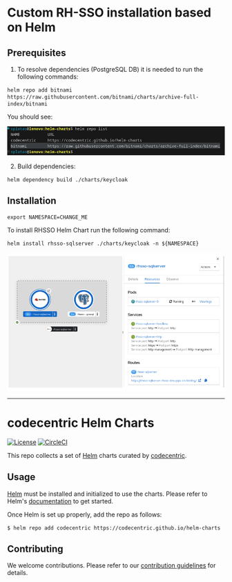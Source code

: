 # Custom RH-SSO installation based on Helm 

## Prerequisites
1. To resolve dependencies (PostgreSQL DB) it is needed to run the following commands:

```console
helm repo add bitnami https://raw.githubusercontent.com/bitnami/charts/archive-full-index/bitnami
```

You should see:

![Repo List](./images/repo-list.png)


2. Build dependencies: 

```console
helm dependency build ./charts/keycloak
```

## Installation

```console
export NAMESPACE=CHANGE_ME
```

To install RHSSO Helm Chart run the following command:
```console
helm install rhsso-sqlserver ./charts/keycloak -n ${NAMESPACE}
```


![Repo List](./images/deployment.png)



----

# codecentric Helm Charts

[![License](https://img.shields.io/badge/License-Apache%202.0-blue.svg)](https://opensource.org/licenses/Apache-2.0)
[![CircleCI](https://circleci.com/gh/codecentric/helm-charts/tree/master.svg?style=svg)](https://circleci.com/gh/codecentric/helm-charts/tree/master)

This repo collects a set of [Helm](https://helm.sh) charts curated by [codecentric](https://www.codecentric.de).

## Usage

[Helm](https://helm.sh) must be installed and initialized to use the charts.
Please refer to Helm's [documentation](https://helm.sh/docs/) to get started.

Once Helm is set up properly, add the repo as follows:

```console
$ helm repo add codecentric https://codecentric.github.io/helm-charts
```

## Contributing

We welcome contributions.
Please refer to our [contribution guidelines](CONTRIBUTING.md) for details.
